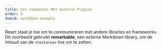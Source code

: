 ```yaml
---
title: Een Component Met Externe Plugins
order: 3
domid: markdown-example
---
```


React staat je toe om te communiceren met andere libraries en frameworks.
Dit voorbeeld gebruikt **remarkable**, een externe Markdown library, om de inhoud van de `<textarea>` live om te zetten.
